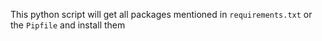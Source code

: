 This python script will get all packages mentioned in `requirements.txt` or the `Pipfile` and install them